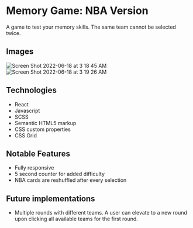 # Memory Game: NBA Version
A game to test your memory skills. The same team cannot be selected twice.

## Images
![Screen Shot 2022-06-18 at 3 18 45 AM](https://user-images.githubusercontent.com/72288176/174433484-3c305059-a7a2-4ac1-8fa6-2a3ac1e41a0f.png)
![Screen Shot 2022-06-18 at 3 19 26 AM](https://user-images.githubusercontent.com/72288176/174433489-25420334-26e5-432d-ba7e-b9d3eaaa178d.png)

## Technologies
* React
* Javascript
* SCSS
* Semantic HTML5 markup
* CSS custom properties
* CSS Grid

## Notable Features
* Fully responsive
* 5 second counter for added difficulty
* NBA cards are reshuffled after every selection

## Future implementations
* Multiple rounds with different teams. A user can elevate to a new round upon clicking all available teams for the first round.

